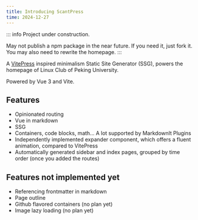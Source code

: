 ```yaml
---
title: Introducing ScantPress
time: 2024-12-27
---
```


::: info
Project under construction.

May not publish a npm package in the near future. If you need it, just fork it.
You may also need to rewrite the homepage.
:::

A [VitePress](https://vitepress.dev/) inspired minimalism Static Site Generator (SSG), powers the homepage of Linux Club of Peking University.

Powered by Vue 3 and Vite.

## Features

- Opinionated routing
- Vue in markdown
- SSG
- Containers, code blocks, math... A lot supported by MarkdownIt Plugins
- Independently implemented expander component, which offers a fluent animation, compared to VitePress
- Automatically generated sidebar and index pages, grouped by time order (once you added the routes)

## Features not implemented yet

- Referencing frontmatter in markdown
- Page outline
- Github flavored containers (no plan yet)
- Image lazy loading (no plan yet)
